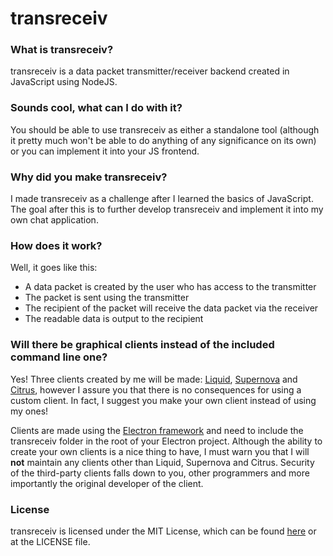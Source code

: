 # transreceiv

### What is transreceiv?
transreceiv is a data packet transmitter/receiver backend created in JavaScript using NodeJS.

### Sounds cool, what can I do with it?
You should be able to use transreceiv as either a standalone tool (although it pretty much won't be able to do anything of any significance on its own) or you can implement it into your JS frontend.

### Why did you make transreceiv?
I made transreceiv as a challenge after I learned the basics of JavaScript. The goal after this is to further develop transreceiv and implement it into my own chat application.

### How does it work?
Well, it goes like this:
* A data packet is created by the user who has access to the transmitter
* The packet is sent using the transmitter
* The recipient of the packet will receive the data packet via the receiver
* The readable data is output to the recipient

### Will there be graphical clients instead of the included command line one?
Yes! Three clients created by me will be made: [Liquid](https://github.com/SamFujisaki/liquid), [Supernova](https://github.com/SamFujisaki/supernova) and [Citrus](https://github.com/SamFujisaki/citrus), however I assure you that there is no consequences for using a custom client. In fact, I suggest you make your own client instead of using my ones!

Clients are made using the [Electron framework](https://electronjs.org) and need to include the transreceiv folder in the root of your Electron project. Although the ability to create your own clients is a nice thing to have, I must warn you that I will **not** maintain any clients other than Liquid, Supernova and Citrus. Security of the third-party clients falls down to you, other programmers and more importantly the original developer of the client.

### License
transreceiv is licensed under the MIT License, which can be found [here](https://opensource.org/licenses/mit) or at the LICENSE file.